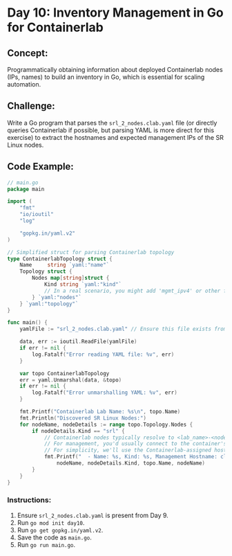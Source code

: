 # **Day 10: Inventory Management in Go for Containerlab**

## **Concept:** 
Programmatically obtaining information about deployed Containerlab nodes (IPs, names) to build an inventory in Go, which is essential for scaling automation.

## **Challenge:** 
Write a Go program that parses the `srl_2_nodes.clab.yaml` file (or directly queries Containerlab if possible, but parsing YAML is more direct for this exercise) to extract the hostnames and expected management IPs of the SR Linux nodes.

## **Code Example:**
```go
// main.go
package main

import (
    "fmt"
    "io/ioutil"
    "log"

    "gopkg.in/yaml.v2"
)

// Simplified struct for parsing Containerlab topology
type ContainerlabTopology struct {
    Name     string `yaml:"name"`
    Topology struct {
        Nodes map[string]struct {
            Kind string `yaml:"kind"`
            // In a real scenario, you might add 'mgmt_ipv4' or other fields
        } `yaml:"nodes"`
    } `yaml:"topology"`
}

func main() {
    yamlFile := "srl_2_nodes.clab.yaml" // Ensure this file exists from Day 9

    data, err := ioutil.ReadFile(yamlFile)
    if err != nil {
        log.Fatalf("Error reading YAML file: %v", err)
    }

    var topo ContainerlabTopology
    err = yaml.Unmarshal(data, &topo)
    if err != nil {
        log.Fatalf("Error unmarshalling YAML: %v", err)
    }

    fmt.Printf("Containerlab Lab Name: %s\n", topo.Name)
    fmt.Println("Discovered SR Linux Nodes:")
    for nodeName, nodeDetails := range topo.Topology.Nodes {
        if nodeDetails.Kind == "srl" {
            // Containerlab nodes typically resolve to <lab_name>-<node_name> in Docker DNS
            // For management, you'd usually connect to the container's management IP.
            // For simplicity, we'll use the Containerlab-assigned hostname in this context.
            fmt.Printf("  - Name: %s, Kind: %s, Management Hostname: clab-%s-%s\n",
                nodeName, nodeDetails.Kind, topo.Name, nodeName)
        }
    }
}
```

### **Instructions:**
1.  Ensure `srl_2_nodes.clab.yaml` is present from Day 9.
2.  Run `go mod init day10`.
3.  Run `go get gopkg.in/yaml.v2`.
4.  Save the code as `main.go`.
5.  Run `go run main.go`.
